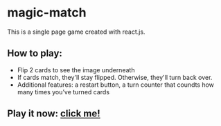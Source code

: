 # magic-match
This is a single page game created with react.js.

## How to play:
- Flip 2 cards to see the image underneath
- If cards match, they'll stay flipped. Otherwise, they'll turn back over.
- Additional features: a restart button, a turn counter that coundts how many times you’ve turned cards


## Play it now: <a href="https://kallysalt.github.io/magic-match/">click me!</a>


